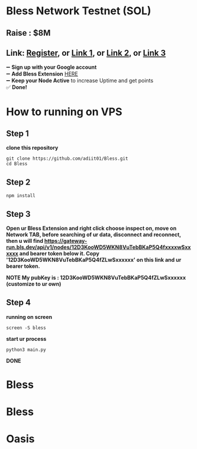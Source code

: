 # Bless Network Testnet (SOL)
## Raise : $8M
## Link: [Register](https://bless.network/dashboard?ref=A87YH8), or [Link 1](https://bless.network/dashboard?ref=A87YH8), or [Link 2](https://bless.network/dashboard?ref=A87YH8), or [Link 3](https://bless.network/dashboard?ref=A87YH8)

➖ **Sign up with your Google account**  
➖ **Add Bless Extension** [HERE](https://chromewebstore.google.com/detail/bless/pljbjcehnhcnofmkdbjolghdcjnmekia)  
➖ **Keep your Node Active** to increase Uptime and get points  
✅ **Done!**

# How to running on VPS
## Step 1
**clone this repository**
```
git clone https://github.com/adiit01/Bless.git
cd Bless
```
## Step 2
```
npm install
```
## Step 3 
**Open ur Bless Extension and right click choose inspect on, move on Network TAB, before searching of ur data, disconnect and reconnect, then u will find https://gateway-run.bls.dev/api/v1/nodes/12D3KooWD5WKN8VuTebBKaP5Q4fxxxxwSxxxxxx and bearer token below it. Copy '12D3KooWD5WKN8VuTebBKaP5Q4fZLwSxxxxxx' on this link and ur bearer token.**

**NOTE
My pubKey is : 12D3KooWD5WKN8VuTebBKaP5Q4fZLwSxxxxxx (customize to ur own)**
## Step 4
**running on screen**
```
screen -S bless
```
**start ur process**
```
python3 main.py
```
**DONE**
# Bless
# Bless
# Oasis
